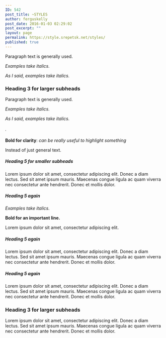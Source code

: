 ```yaml
---
ID: 542
post_title: ~STYLES
author: ferguskelly
post_date: 2016-01-03 02:29:02
post_excerpt: ""
layout: page
permalink: https://style.srepetsk.net/styles/
published: true
---
```

Paragraph text is generally used.

<em>Examples take italics.</em>

<em>As I said, examples take italics.</em>
<h3>Heading 3 for larger subheads</h3>
Paragraph text is generally used.

<em>Examples take italics.</em>

<em>As I said, examples take italics.</em>

<em style="line-height: 1.75;">.</em>

<strong>Bold for clarity</strong>: <em>can be really useful to highlight something</em>

Instead of just general text.
<h5>Heading 5 for smaller subheads</h5>
Lorem ipsum dolor sit amet, consectetur adipiscing elit. Donec a diam lectus. Sed sit amet ipsum mauris. Maecenas congue ligula ac quam viverra nec consectetur ante hendrerit. Donec et mollis dolor.
<h5>Heading 5 again</h5>
<em>Examples take italics.</em>

<strong>Bold for an important line.</strong>

Lorem ipsum dolor sit amet, consectetur adipiscing elit.
<h5>Heading 5 again</h5>
Lorem ipsum dolor sit amet, consectetur adipiscing elit. Donec a diam lectus. Sed sit amet ipsum mauris. Maecenas congue ligula ac quam viverra nec consectetur ante hendrerit. Donec et mollis dolor.
<h5>Heading 5 again</h5>
Lorem ipsum dolor sit amet, consectetur adipiscing elit. Donec a diam lectus. Sed sit amet ipsum mauris. Maecenas congue ligula ac quam viverra nec consectetur ante hendrerit. Donec et mollis dolor.
<h5></h5>
<h3>Heading 3 for larger subheads</h3>
Lorem ipsum dolor sit amet, consectetur adipiscing elit. Donec a diam lectus. Sed sit amet ipsum mauris. Maecenas congue ligula ac quam viverra nec consectetur ante hendrerit. Donec et mollis dolor.